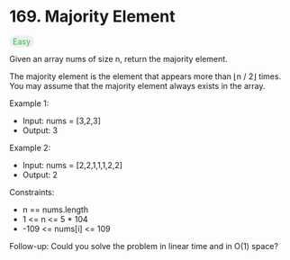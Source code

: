 # 169. Majority Element

<span style="color:rgb(40, 194, 68);background:#eee;padding:2px 6px;border-radius:10px">Easy</span>

Given an array nums of size n, return the majority element.

The majority element is the element that appears more than ⌊n / 2⌋ times. You may assume that the majority element always exists in the array.

Example 1:

- Input: nums = [3,2,3]
- Output: 3

Example 2:

- Input: nums = [2,2,1,1,1,2,2]
- Output: 2

Constraints:

- n == nums.length
- 1 <= n <= 5 \* 104
- -109 <= nums[i] <= 109

Follow-up: Could you solve the problem in linear time and in O(1) space?

